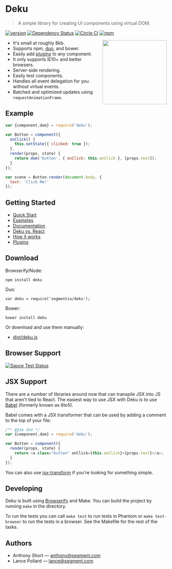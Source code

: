 # Deku

> A simple library for creating UI components using virtual DOM.

[![version](https://img.shields.io/npm/v/deku.svg?style=flat-square)](https://www.npmjs.com/package/deku)
[![Dependency Status](https://david-dm.org/segmentio/deku.svg?style=flat-square)](https://david-dm.org/segmentio/deku)
[![Circle CI](https://img.shields.io/circleci/project/BrightFlair/PHP.Gt.svg?style=flat-square)](https://circleci.com/gh/segmentio/deku)
[![npm](https://img.shields.io/badge/license-MIT-blue.svg?style=flat-square)]()

<img  width="200" align="right" src="https://i.cloudup.com/fDqKHg1ude.png" />

* It's small at roughly 8kb. 
* Supports npm, [duo](https://github.com/duojs/duo), and bower.
* Easily add [plugins](https://github.com/segmentio/deku/wiki/plugins) to any component.
* It only supports IE10+ and better browsers.
* Server-side rendering.
* Easily test components.
* Handles all event delegation for you without virtual events.
* Batched and optimized updates using `requestAnimationFrame`.

## Example

```js
var {component,dom} = require('deku');

var Button = component({
  onClick() {
    this.setState({ clicked: true });
  },
  render(props, state) {
    return dom('button', { onClick: this.onClick }, [props.text]);
  }
});

var scene = Button.render(document.body, {
  text: 'Click Me!'
});
```

## Getting Started

* [Quick Start](https://github.com/segmentio/deku/wiki/quickstart)
* [Examples](https://github.com/segmentio/deku/wiki/examples)
* [Documentation](https://github.com/segmentio/deku/wiki)
* [Deku vs. React](https://github.com/segmentio/deku/wiki/deku-vs-react)
* [How it works](https://github.com/segmentio/deku/wiki/how-it-works)
* [Plugins](https://github.com/segmentio/deku/wiki/plugins)

## Download

Browserify/Node:

```
npm install deku
```

Duo: 

```
var deku = require('segmentio/deku');
```

Bower:

```
bower install deku
```

Or download and use them manually:

* [dist/deku.js](https://raw.githubusercontent.com/segmentio/deku/master/index.js)

## Browser Support

[![Sauce Test Status](https://saucelabs.com/browser-matrix/deku.svg)](https://saucelabs.com/u/deku)

## JSX Support

There are a number of libraries around now that can transpile JSX into JS that aren't tied to React. The easiest way to use JSX with Deku is to use [Babel](https://github.com/babel/babel) (formerly known as 6to5). 

Babel comes with a JSX transformer that can be used by adding a comment to the top of your file:

```js
/** @jsx dom */
var {component,dom} = require('deku');

var Button = component({
  render(props, state) {
    return <a class="button" onClick={this.onClick}>{props.text}</a>;
  }
});
```

You can also use [jsx-transform](https://github.com/alexmingoia/jsx-transform) if you're looking for something simple.

## Developing

Deku is built using [Browserify](https://github.com/substack/node-browserify) and Make. You can build the project by running `make` in the directory.

To run the tests you can call `make test` to run tests in Phantom or `make test-browser` to run the tests in a browser. See the Makefile for the rest of the tasks.

## Authors

* Anthony Short — anthony@segment.com
* Lance Pollard — lance@segment.com

